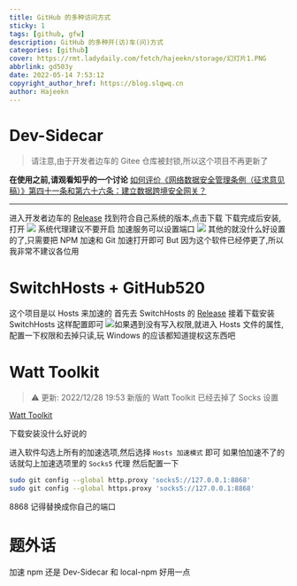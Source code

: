```yaml
---
title: GitHub 的多种访问方式
sticky: 1
tags: [github, gfw]
description: GitHub 的多种开(访)车(问)方式
categories: [github]
cover: https://rmt.ladydaily.com/fetch/hajeekn/storage/幻灯片1.PNG
abbrlink: gd503y
date: 2022-05-14 7:53:12
copyright_author_href: https://blog.slqwq.cn
author: Hajeekn
---
```


# Dev-Sidecar

> 请注意,由于开发者边车的 Gitee 仓库被封锁,所以这个项目不再更新了

**在使用之前,请观看知乎的一个讨论**
[如何评价《网络数据安全管理条例（征求意见稿）》第四十一条和第六十六条：建立数据跨境安全网关？](https://www.zhihu.com/question/498939985)

---

进入开发者边车的 [Release](https://github.com/docmirror/dev-sidecar/releases/latest)
找到符合自己系统的版本,点击下载
下载完成后安装,打开
![](https://rmt.ladydaily.com/fetch/hajeekn/storage/202205140803394.png#crop=0&crop=0&crop=1&crop=1&id=GAQgy&originHeight=923&originWidth=1107&originalType=binary&ratio=1&rotation=0&showTitle=false&status=done&style=none&title=)
系统代理建议不要开启
加速服务可以设置端口
![](https://rmt.ladydaily.com/fetch/hajeekn/storage/202205140804781.png#crop=0&crop=0&crop=1&crop=1&id=dgAHc&originHeight=838&originWidth=856&originalType=binary&ratio=1&rotation=0&showTitle=false&status=done&style=none&title=)
其他的就没什么好设置的了,只需要把 NPM 加速和 Git 加速打开即可
But 因为这个软件已经停更了,所以我非常不建议各位用

# SwitchHosts + GitHub520

这个项目是以 Hosts 来加速的
首先去 SwitchHosts 的 [Release](https://github.com/oldj/SwitchHosts/releases/latest)
接着下载安装
SwitchHosts 这样配置即可
![](https://rmt.ladydaily.com/fetch/hajeekn/storage/202205140823.png?w=1280#crop=0&crop=0&crop=1&crop=1&id=QxTW3&originHeight=600&originWidth=1000&originalType=binary&ratio=1&rotation=0&showTitle=false&status=done&style=none&title=)如果遇到没有写入权限,就进入 Hosts 文件的属性,配置一下权限和去掉只读,玩 Windows 的应该都知道提权这东西吧

# Watt Toolkit

> ⚠ 更新: 2022/12/28 19:53 新版的 Watt Toolkit 已经去掉了 Socks 设置

[Watt Toolkit](https://steampp.net/)

下载安装没什么好说的

进入软件勾选上所有的加速选项,然后选择 `Hosts 加速模式` 即可
如果怕加速不了的话就勾上加速选项里的 `Socks5` 代理
然后配置一下

```bash
sudo git config --global http.proxy 'socks5://127.0.0.1:8868'
sudo git config --global https.proxy 'socks5://127.0.0.1:8868'
```

8868 记得替换成你自己的端口

# 题外话

加速 npm 还是 Dev-Sidecar 和 local-npm 好用一点
